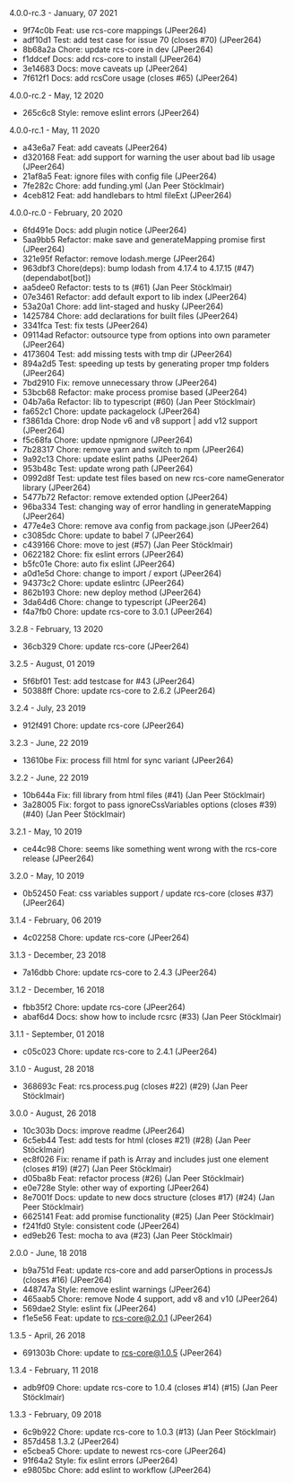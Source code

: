 4.0.0-rc.3 - January, 07 2021

* 9f74c0b Feat: use rcs-core mappings (JPeer264)
* adf10d1 Test: add test case for issue 70 (closes #70) (JPeer264)
* 8b68a2a Chore: update rcs-core in dev (JPeer264)
* f1ddcef Docs: add rcs-core to install (JPeer264)
* 3e14683 Docs: move caveats up (JPeer264)
* 7f612f1 Docs: add rcsCore usage (closes #65) (JPeer264)

4.0.0-rc.2 - May, 12 2020

* 265c6c8 Style: remove eslint errors (JPeer264)

4.0.0-rc.1 - May, 11 2020

* a43e6a7 Feat: add caveats (JPeer264)
* d320168 Feat: add support for warning the user about bad lib usage (JPeer264)
* 21af8a5 Feat: ignore files with config file (JPeer264)
* 7fe282c Chore: add funding.yml (Jan Peer Stöcklmair)
* 4ceb812 Feat: add handlebars to html fileExt (JPeer264)

4.0.0-rc.0 - February, 20 2020

* 6fd491e Docs: add plugin notice (JPeer264)
* 5aa9bb5 Refactor: make save and generateMapping promise first (JPeer264)
* 321e95f Refactor: remove lodash.merge (JPeer264)
* 963dbf3 Chore(deps): bump lodash from 4.17.4 to 4.17.15 (#47) (dependabot[bot])
* aa5dee0 Refactor: tests to ts (#61) (Jan Peer Stöcklmair)
* 07e3461 Refactor: add default export to lib index (JPeer264)
* 53a20a1 Chore: add lint-staged and husky (JPeer264)
* 1425784 Chore: add declarations for built files (JPeer264)
* 3341fca Test: fix tests (JPeer264)
* 09114ad Refactor: outsource type from options into own parameter (JPeer264)
* 4173604 Test: add missing tests with tmp dir (JPeer264)
* 894a2d5 Test: speeding up tests by generating proper tmp folders (JPeer264)
* 7bd2910 Fix: remove unnecessary throw (JPeer264)
* 53bcb68 Refactor: make process promise based (JPeer264)
* 04b7a6a Refactor: lib to typescript (#60) (Jan Peer Stöcklmair)
* fa652c1 Chore: update packagelock (JPeer264)
* f3861da Chore: drop Node v6 and v8 support | add v12 support (JPeer264)
* f5c68fa Chore: update npmignore (JPeer264)
* 7b28317 Chore: remove yarn and switch to npm (JPeer264)
* 9a92c13 Chore: update eslint paths (JPeer264)
* 953b48c Test: update wrong path (JPeer264)
* 0992d8f Test: update test files based on new rcs-core nameGenerator library (JPeer264)
* 5477b72 Refactor: remove extended option (JPeer264)
* 96ba334 Test: changing way of error handling in generateMapping (JPeer264)
* 477e4e3 Chore: remove ava config from package.json (JPeer264)
* c3085dc Chore: update to babel 7 (JPeer264)
* c439166 Chore: move to jest (#57) (Jan Peer Stöcklmair)
* 0622182 Chore: fix eslint errors (JPeer264)
* b5fc01e Chore: auto fix eslint (JPeer264)
* a0d1e5d Chore: change to import / export (JPeer264)
* 94373c2 Chore: update eslintrc (JPeer264)
* 862b193 Chore: new deploy method (JPeer264)
* 3da64d6 Chore: change to typescript (JPeer264)
* f4a7fb0 Chore: update rcs-core to 3.0.1 (JPeer264)

3.2.8 - February, 13 2020

* 36cb329 Chore: update rcs-core (JPeer264)

3.2.5 - August, 01 2019

* 5f6bf01 Test: add testcase for #43 (JPeer264)
* 50388ff Chore: update rcs-core to 2.6.2 (JPeer264)

3.2.4 - July, 23 2019

* 912f491 Chore: update rcs-core (JPeer264)

3.2.3 - June, 22 2019

* 13610be Fix: process fill html for sync variant (JPeer264)

3.2.2 - June, 22 2019

* 10b644a Fix: fill library from html files (#41) (Jan Peer Stöcklmair)
* 3a28005 Fix: forgot to pass ignoreCssVariables options (closes #39) (#40) (Jan Peer Stöcklmair)

3.2.1 - May, 10 2019

* ce44c98 Chore: seems like something went wrong with the rcs-core release (JPeer264)

3.2.0 - May, 10 2019

* 0b52450 Feat: css variables support / update rcs-core (closes #37) (JPeer264)

3.1.4 - February, 06 2019

* 4c02258 Chore: update rcs-core (JPeer264)

3.1.3 - December, 23 2018

* 7a16dbb Chore: update rcs-core to 2.4.3 (JPeer264)

3.1.2 - December, 16 2018

* fbb35f2 Chore: update rcs-core (JPeer264)
* abaf6d4 Docs: show how to include rcsrc (#33) (Jan Peer Stöcklmair)

3.1.1 - September, 01 2018

* c05c023 Chore: update rcs-core to 2.4.1 (JPeer264)

3.1.0 - August, 28 2018

* 368693c Feat: rcs.process.pug (closes #22) (#29) (Jan Peer Stöcklmair)

3.0.0 - August, 26 2018

* 10c303b Docs: improve readme (JPeer264)
* 6c5eb44 Test: add tests for html (closes #21) (#28) (Jan Peer Stöcklmair)
* ec8f026 Fix: rename if path is Array and includes just one element (closes #19) (#27) (Jan Peer Stöcklmair)
* d05ba8b Feat: refactor process (#26) (Jan Peer Stöcklmair)
* e0e728e Style: other way of exporting (JPeer264)
* 8e7001f Docs: update to new docs structure (closes #17) (#24) (Jan Peer Stöcklmair)
* 6625141 Feat: add promise functionality (#25) (Jan Peer Stöcklmair)
* f241fd0 Style: consistent code (JPeer264)
* ed9eb26 Test: mocha to ava (#23) (Jan Peer Stöcklmair)

2.0.0 - June, 18 2018

* b9a751d Feat: update rcs-core and add parserOptions in processJs (closes #16) (JPeer264)
* 448747a Style: remove eslint warnings (JPeer264)
* 465aab5 Chore: remove Node 4 support, add v8 and v10 (JPeer264)
* 569dae2 Style: eslint fix (JPeer264)
* f1e5e56 Feat: update to rcs-core@2.0.1 (JPeer264)

1.3.5 - April, 26 2018

* 691303b Chore: update to rcs-core@1.0.5 (JPeer264)

1.3.4 - February, 11 2018

* adb9f09 Chore: update rcs-core to 1.0.4 (closes #14) (#15) (Jan Peer Stöcklmair)

1.3.3 - February, 09 2018

* 6c9b922 Chore: update rcs-core to 1.0.3 (#13) (Jan Peer Stöcklmair)
* 857d458 1.3.2 (JPeer264)
* e5cbea5 Chore: update to newest rcs-core (JPeer264)
* 91f64a2 Style: fix eslint errors (JPeer264)
* e9805bc Chore: add eslint to workflow (JPeer264)

